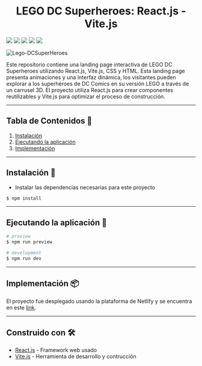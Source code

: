 <h1 align="center"><strong> LEGO DC Superheroes: React.js - Vite.js </strong></h1>

<img src = "https://img.shields.io/badge/React.js-1c2c4c?style=flat&logo=react&logoColor=%2361DAFB"> <img src = "https://img.shields.io/badge/Javascript-%23323330.svg?style=flat&logo=javascript&logoColor=%23F7DF1E"> <img src = "https://img.shields.io/badge/Vite.js-%23646CFF.svg?style=flat&logo=vite&logoColor=white"> <img src="https://img.shields.io/badge/CSS3-1572B6?style=flat&logo=css3&logoColor=white"> <img src="https://img.shields.io/badge/HTML5-E34F26?style=flat&logo=html5&logoColor=white">

![Lego-DCSuperHeroes](https://github.com/chriscodex/css-animation-layout/assets/106860308/19824a5a-217c-4dae-9a1e-f9fad94061b0)

Este repositorio contiene una landing page interactiva de LEGO DC Superheroes utilizando React.js, Vite.js, CSS y HTML. Esta landing page presenta animaciones y una interfaz dinámica, los visitantes pueden explorar a los superhéroes de DC Comics en su versión LEGO a través de un carrusel 3D. El proyecto utiliza React.js para crear componentes reutilizables y Vite.js para optimizar el proceso de construcción.

---

## **Tabla de Contenidos** 📖  
1. [Instalación](#instalación-)
2. [Ejecutando la aplicación](#ejecutando-la-aplicación-)
3. [Implementación](#implementación-)

---

## **Instalación** 🔧

- Instalar las dependencias necesarias para este proyecto
```bash
$ npm install
```

---

## **Ejecutando la aplicación** 🚀

```bash
# preview
$ npm run preview

# development
$ npm run dev
```

---

## Implementación 📦
El proyecto fue desplegado usando la plataforma de Netlify y se encuentra en este [link](https://roaring-selkie-bf77c1.netlify.app/).

---

## Construido con 🛠️

* [React.js](https://react.dev/) - Framework web usado
* [Vite.js](https://vitejs.dev/) - Herramienta de desarrollo y contrucción
